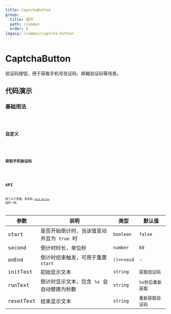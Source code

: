```yaml
---
title: CaptchaButton
group:
  title: 组件
  path: /common
  order: 0
legacy: /common/captcha-button
---
```


# CaptchaButton

验证码按钮，用于获取手机号验证码、邮箱验证码等场景。


## 代码演示

### 基础用法

<code src="./demos/Demo1.tsx" />

### 自定义

<code src="./demos/Demo2.tsx" />

### 获取手机验证码

<code src="./demos/Demo3.tsx" />

## API

除了以下参数，其余和 [`antd Button`](https://ant.design/components/button-cn/) 组件一样。

参数 | 说明 | 类型 | 默认值 |
------------- | ------------- | ------------- | ------------- |
start  | 是否开始倒计时，当该值变动并且为 `true` 时 | `boolean` | `false` |
second  | 倒计时时长，单位秒 | `number` | `60` |
onEnd | 倒计时结束触发，可用于重置 `start` | `()=>void` | - |
initText  | 初始显示文本 | `string` | `获取验证码` |
runText  | 倒计时显示文本，包含 `%s` 会自动替换为秒数 | `string` | `%s秒后重新获取` |
resetText  | 结束显示文本 | `string` | `重新获取验证码` |